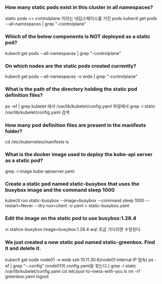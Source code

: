 ### How many static pods exist in this cluster in all namespaces?
static pods == controlplane 이라는 네임스페이스를 가진 pods
kubectl get pods --all-namespaces | grep "\-controlplane" 

### Which of the below components is NOT deployed as a static pod?
kubectl get pods --all-namespaces | grep "\-controlplane" 

### On which nodes are the static pods created currently?
kubectl get pods --all-namespaces -o wide | grep "\-controlplane"

### What is the path of the directory holding the static pod definition files?
ps -ef | grep kubelet
에서 /var/lib/kubelet/config.yaml 파일에서 
grep -i static /var/lib/kubelet/config.yaml 검색

### How many pod definition files are present in the manifests folder?
cd /etc/kubernetes/manifests
ls

### What is the docker image used to deploy the kube-api server as a static pod?
grep -i image kube-apiserver.yaml


### Create a static pod named static-busybox that uses the busybox image and the command sleep 1000
kubectl run static-busybox --image=busybox --command sleep 1000 --restart=Never --dry-run=client -o yaml > static-busybox.yaml


### Edit the image on the static pod to use busybox:1.28.4
vi statice-busybox
image=busybox:1.28.4
wq! 조금 기다리면 수정된다.

### We just created a new static pod named static-greenbox. Find it and delete it.
kubectl get node node01 -o wide
ssh 10.11.30.6(node01 internal IP 접속) 
ps -ef | grep "\--config"
(node01의 config.yaml을 찾는다.)
grep -i static /var/lib/kubelet/config.yaml
cd /etc/just-to-mess-with-you
ls
rm -rf greenbox.yaml
logout